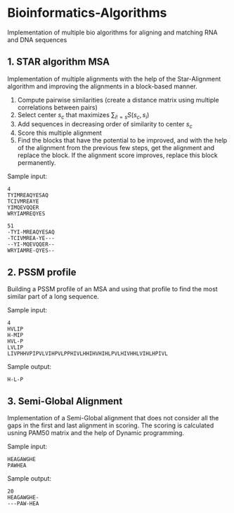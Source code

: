 # Bioinformatics-Algorithms
Implementation of multiple bio algorithms for aligning and matching RNA and DNA sequences

## 1. STAR algorithm MSA
Implementation of multiple alignments with the help of the Star-Alignment algorithm and improving the alignments in a block-based manner.

1. Compute pairwise similarities (create a distance matrix using multiple correlations between pairs)
2. Select center $s_c$ that maximizes $\sum_{i!=s}{S(s_c,s_i)}$
3. Add sequences in decreasing order of similarity to center $s_c$
4. Score this multiple alignment
5. Find the blocks that have the potential to be improved, and with the help of the alignment from the previous few steps, get the alignment and replace the block. If the alignment score improves, replace this block permanently.

Sample input:
```
4 
TYIMREAQYESAQ
TCIVMREAYE
YIMQEVQQER
WRYIAMREQYES
```
```
51
-TYI-MREAQYESAQ
-TCIVMREA-YE---
--YI-MQEVQQER--
WRYIAMRE-QYES--
```

## 2. PSSM profile
Building a PSSM profile of an MSA and using that profile to find the most similar part of a long sequence.

Sample input:
```
4
HVLIP
H-MIP
HVL-P
LVLIP
LIVPHHVPIPVLVIHPVLPPHIVLHHIHVHIHLPVLHIVHHLVIHLHPIVL
```
Sample output:
```
H-L-P
```

## 3. Semi-Global Alignment
Implementation of a Semi-Global alignment that does not consider all the gaps in the first and last alignment in scoring. The scoring is calculated usning PAM50 matrix and the help of Dynamic programming.

Sample input:
```
HEAGAWGHE
PAWHEA
```

Sample output:
```
20
HEAGAWGHE-
---PAW-HEA
```
